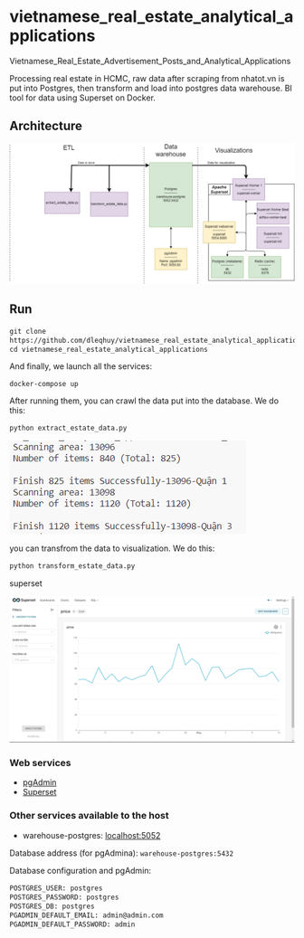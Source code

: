 # vietnamese_real_estate_analytical_applications
Vietnamese_Real_Estate_Advertisement_Posts_and_Analytical_Applications

Processing real estate in HCMC, raw data after scraping from nhatot.vn is put into Postgres, then transform and load into postgres data warehouse. BI tool for data using Superset on Docker.

## Architecture

![](docs/Architecture.drawio.png)

## Run

    git clone https://github.com/dleqhuy/vietnamese_real_estate_analytical_applications.git
    cd vietnamese_real_estate_analytical_applications

And finally, we launch all the services:

```sh
docker-compose up
```

After running them, you can crawl the data put into the database. We do this:

```sh
python extract_estate_data.py
```
![](docs/extract_estate_data.png)

you can transfrom the data to visualization. We do this:
```sh
python transform_estate_data.py
```
superset

![](docs/superset.png)

### Web services

*   [pgAdmin](http://localhost:5050)
*   [Superset](http://localhost:5054)

### Other services available to the host

*   warehouse-postgres: [localhost:5052](\[localhost:5052])

Database address (for pgAdmina): `warehouse-postgres:5432`

Database configuration and pgAdmin:

```text
POSTGRES_USER: postgres
POSTGRES_PASSWORD: postgres
POSTGRES_DB: postgres
PGADMIN_DEFAULT_EMAIL: admin@admin.com
PGADMIN_DEFAULT_PASSWORD: admin
```


